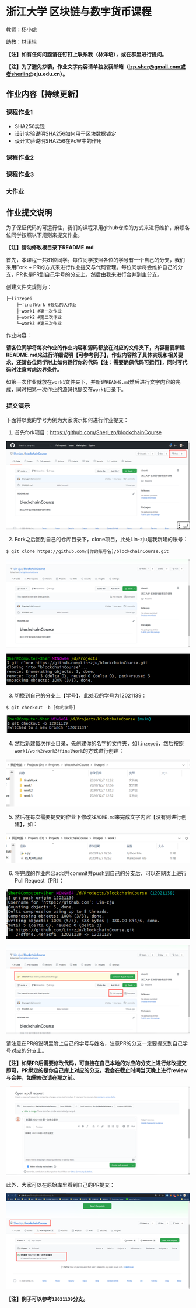# 浙江大学 区块链与数字货币课程
教师：杨小虎

助教：林泽培

**【注】如有任何问题请在钉钉上联系我（林泽培），或在群里进行提问。**

**【注】为了避免抄袭，作业文字内容请单独发我邮箱（lzp.sher@gmail.com或者sherlin@zju.edu.cn）。**

## 作业内容【持续更新】

### 课程作业1

- SHA256实现
- 设计实验说明SHA256如何用于区块数据锁定
- 设计实验说明SHA256在PoW中的作用

### 课程作业2

### 课程作业3

### 大作业

## 作业提交说明

为了保证代码的可运行性，我们的课程采用github仓库的方式来进行维护，麻烦各位同学按照以下规则来提交作业。

**【注】请勿修改根目录下README.md**

首先，本课程一共81位同学。每位同学按照各位的学号有一个自己的分支，我们采用Fork + PR的方式来进行作业提交与代码管理。每位同学将会维护自己的分支，PR也是PR到自己学号的分支上，然后由我来进行合并到主分支。

创建文件夹规则为：

```shell
├─linzepei
    ├─finalWork #最后的大作业
    ├─work1 #第一次作业
    ├─work2 #第二次作业
    └─work3 #第三次作业
```

作业内容：

**请各位同学将每次作业的作业内容和源码都放在对应的文件夹下，内容需要新建README.md来进行详细说明【可参考例子】，作业内容除了具体实现和相关要求，还请各位同学附上如何运行你的代码【注：需要确保代码可运行】，同时写代码时注意考虑边界条件。**

如第一次作业就放在`work1`文件夹下，并新建`README.md`然后进行文字内容的完成，同时把第一次作业的源码也提交在`work1`目录下。

### 提交演示

下面将以我的学号为例为大家演示如何进行作业提交：

1. 首先fork项目：https://github.com/SherLzp/blockchainCourse

![1](assets/1.png)

2. Fork之后回到自己的仓库目录下，clone项目，此处Lin-zju是我新建的账号：

```shell
$ git clone https://github.com/[你的账号名]/blockchainCourse.git
```

![2](assets/2.png)

![3](assets/3.png)

3. 切换到自己的分支上【学号】，此处我的学号为12021139：

```shell
$ git checkout -b [你的学号]
```

![4](assets/4.png)

4. 然后新建每次作业目录，先创建你的名字的文件夹，如`linzepei`，然后按照`work1`/`work2`/`work3`/`finalWork`的方式进行创建：

![5](assets/5.png)

5. 然后在每次需要提交的作业下修改`README.md`来完成文字内容【没有则进行创建】，如：

![6](assets/6.png)



6. 将完成的作业内容add并commit并push到自己的分支后，可以在网页上进行Pull Request（PR）：

![7](assets/7.png)

![8](assets/8.png)

请注意在PR的说明里附上自己的学号与姓名，注意PR的分支一定要提交到自己学号对应的分支上。

**【注】如果PR后需要修改代码，可直接在自己本地的对应的分支上进行修改提交即可，PR绑定的是你自己库上对应的分支。我会在截止时间当天晚上进行review与合并，如需修改请在那之前。**

![9](assets/9.png)

此外，大家可以在原始库里看到自己的PR提交：

![10](assets/10.png)

**【注】例子可以参考`12021139`分支。**